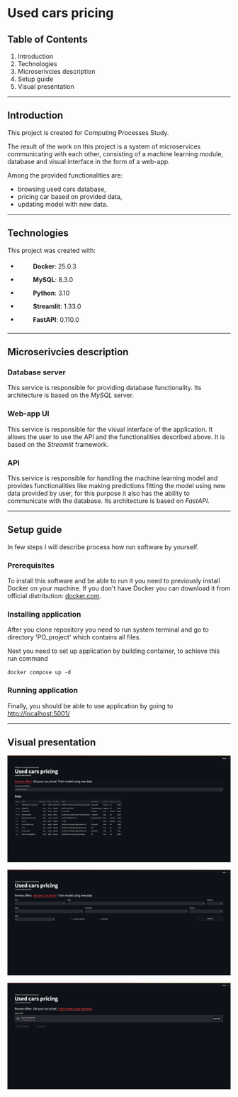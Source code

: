 # Used cars pricing

## Table of Contents
1. Introduction
2. Technologies
3. Microserivcies description
4. Setup guide
5. Visual presentation

___

## Introduction

This project is created for Computing Processes Study. 

The result of the work on this project is a system of microservices communicating with each other, consisting of a machine learning module, database and visual interface in the form of a web-app.

Among the provided functionalities are:

- browsing used cars database,
- pricing car based on provided data,
- updating model with new data.

___

## Technologies
This project was created with:
- <img src="./images/icons/docker.png" width="30" height="30" style="vertical-align: middle;">&nbsp;**Docker**: 25.0.3
- <img src="./images/icons/mysql.png" width="30" height="30" style="vertical-align: middle;">&nbsp;**MySQL**: 8.3.0
- <img src="./images/icons/python.png" width="30" height="30" style="vertical-align: middle;">&nbsp;**Python**: 3.10
- <img src="./images/icons/streamlit.png" width="30" height="30" style="vertical-align: middle;">&nbsp;**Streamlit**: 1.33.0
- <img src="./images/icons/fastapi.png" width="30" height="30" style="vertical-align: middle;">&nbsp;**FastAPI**: 0.110.0

___

## Microserivcies description

### Database server

This service is responsible for providing database functionality. Its architecture is based on the *MySQL* server.

### Web-app UI

This service is responsible for the visual interface of the application. It allows the user to use the API and the functionalities described above. It is based on the *Streamlit* framework.

### API 

This service is responsible for handling the machine learning model and provides functionalities like making predictions fitting the model using new data provided by user, for this purpose it also has the ability to communicate with the database. Its architecture is based on *FastAPI*.
___

## Setup guide
In few steps I will describe process how run software by yourself.

### Prerequisites
To install this software and be able to run it you need to previously install Docker on your machine. If you don't have Docker you can download it from official distribution: [docker.com](<https://www.docker.com/products/docker-desktop/>).

### Installing application
After you clone repository you need to run system terminal and go to directory 'PO_project' which contains all files.

Next you need to set up application by building container, to achieve this run command 

```
docker compose up -d
```

### Running application
Finally, you should be able to use application by going to <http://localhost:5001/>

___

## Visual presentation

![tab1](images/image1.png)

![tab2](images/image2.png)

![img.png](images/image3.png)
